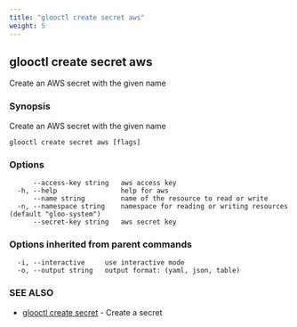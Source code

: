 ```yaml
---
title: "glooctl create secret aws"
weight: 5
---
```

## glooctl create secret aws

Create an AWS secret with the given name

### Synopsis

Create an AWS secret with the given name

```
glooctl create secret aws [flags]
```

### Options

```
      --access-key string   aws access key
  -h, --help                help for aws
      --name string         name of the resource to read or write
  -n, --namespace string    namespace for reading or writing resources (default "gloo-system")
      --secret-key string   aws secret key
```

### Options inherited from parent commands

```
  -i, --interactive     use interactive mode
  -o, --output string   output format: (yaml, json, table)
```

### SEE ALSO

* [glooctl create secret](glooctl_create_secret)	 - Create a secret


